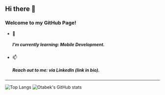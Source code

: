 ## Hi there 👋
<h3>Welcome to my GitHub Page!</h3>

- 🌱 <h5>I’m currently learning: Mobile Development.</h5>
- 📫 <h5>Reach out to me: via LinkedIn (link in bio).</h5>
<hr></hr>

![Top Langs](https://github-readme-stats.vercel.app/api/top-langs/?username=otabek7&layout=compact&langs_count=8&theme=dark)
![Otabek's GitHub stats](https://github-readme-stats.vercel.app/api?username=otabek7&show_icons=true&theme=dark)
